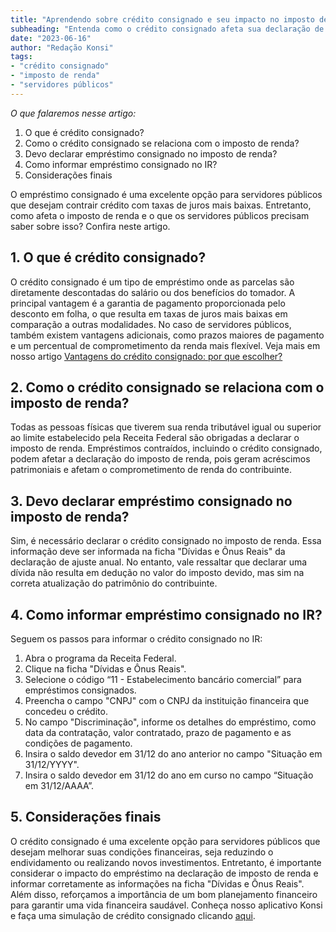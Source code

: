 ```yaml
---
title: "Aprendendo sobre crédito consignado e seu impacto no imposto de renda"
subheading: "Entenda como o crédito consignado afeta sua declaração de imposto de renda e o que servidores públicos devem saber."
date: "2023-06-16"
author: "Redação Konsi"
tags:
- "crédito consignado"
- "imposto de renda"
- "servidores públicos"
---
```


_O que falaremos nesse artigo:_
1. O que é crédito consignado?
2. Como o crédito consignado se relaciona com o imposto de renda?
3. Devo declarar empréstimo consignado no imposto de renda?
4. Como informar empréstimo consignado no IR?
5. Considerações finais

O empréstimo consignado é uma excelente opção para servidores públicos que desejam contrair crédito com taxas de juros mais baixas. Entretanto, como afeta o imposto de renda e o que os servidores públicos precisam saber sobre isso? Confira neste artigo.

## 1. O que é crédito consignado?

O crédito consignado é um tipo de empréstimo onde as parcelas são diretamente descontadas do salário ou dos benefícios do tomador. A principal vantagem é a garantia de pagamento proporcionada pelo desconto em folha, o que resulta em taxas de juros mais baixas em comparação a outras modalidades. No caso de servidores públicos, também existem vantagens adicionais, como prazos maiores de pagamento e um percentual de comprometimento da renda mais flexível. Veja mais em nosso artigo [Vantagens do crédito consignado: por que escolher?](vantagens-do-credito-consignado-por-que-escolher.md)

## 2.  Como o crédito consignado se relaciona com o imposto de renda?

Todas as pessoas físicas que tiverem sua renda tributável igual ou superior ao limite estabelecido pela Receita Federal são obrigadas a declarar o imposto de renda. Empréstimos contraídos, incluindo o crédito consignado, podem afetar a declaração do imposto de renda, pois geram acréscimos patrimoniais e afetam o comprometimento de renda do contribuinte.

## 3. Devo declarar empréstimo consignado no imposto de renda?

Sim, é necessário declarar o crédito consignado no imposto de renda. Essa informação deve ser informada na ficha "Dívidas e Ônus Reais" da declaração de ajuste anual. No entanto, vale ressaltar que declarar uma dívida não resulta em dedução no valor do imposto devido, mas sim na correta atualização do patrimônio do contribuinte.

## 4. Como informar empréstimo consignado no IR?

Seguem os passos para informar o crédito consignado no IR:

1. Abra o programa da Receita Federal.
2. Clique na ficha "Dívidas e Ônus Reais".
3. Selecione o código “11 - Estabelecimento bancário comercial” para empréstimos consignados.
4. Preencha o campo "CNPJ" com o CNPJ da instituição financeira que concedeu o crédito.
5. No campo "Discriminação", informe os detalhes do empréstimo, como data da contratação, valor contratado, prazo de pagamento e as condições de pagamento.
6. Insira o saldo devedor em 31/12 do ano anterior no campo "Situação em 31/12/YYYY".
7. Insira o saldo devedor em 31/12 do ano em curso no campo “Situação em 31/12/AAAA”.

## 5. Considerações finais

O crédito consignado é uma excelente opção para servidores públicos que desejam melhorar suas condições financeiras, seja reduzindo o endividamento ou realizando novos investimentos. Entretanto, é importante considerar o impacto do empréstimo na declaração de imposto de renda e informar corretamente as informações na ficha "Dívidas e Ônus Reais". Além disso, reforçamos a importância de um bom planejamento financeiro para garantir uma vida financeira saudável. Conheça nosso aplicativo Konsi e faça uma simulação de crédito consignado clicando [aqui](https://konsi.com.br/app).